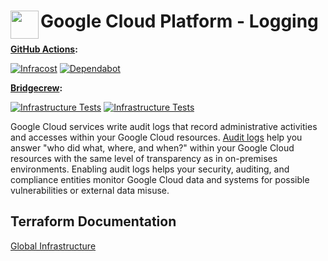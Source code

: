 # <img align="left" width="45" height="45" src="https://user-images.githubusercontent.com/1610100/197364652-b03d272c-280d-420d-82b4-e4d8c64548dc.png"> Google Cloud Platform - Logging

**[GitHub Actions](https://github.com/osinfra-io/google-cloud-logging/actions):**

[![Infracost](https://github.com/osinfra-io/google-cloud-logging/actions/workflows/infracost.yml/badge.svg)](https://github.com/osinfra-io/google-cloud-logging/actions/workflows/infracost.yml) [![Dependabot](https://github.com/osinfra-io/google-cloud-logging/actions/workflows/dependabot.yml/badge.svg)](https://github.com/osinfra-io/google-cloud-logging/actions/workflows/dependabot.yml)

**[Bridgecrew](https://www.bridgecrew.cloud/projects?types=Passed&repository=osinfra-io%2Fgoogle-cloud-logging&branch=main):**

[![Infrastructure Tests](https://www.bridgecrew.cloud/badges/github/osinfra-io/google-cloud-logging/general)](https://www.bridgecrew.cloud/link/badge?vcs=github&fullRepo=osinfra-io%2Fgoogle-cloud-logging&benchmark=INFRASTRUCTURE+SECURITY) [![Infrastructure Tests](https://www.bridgecrew.cloud/badges/github/osinfra-io/google-cloud-logging/cis_gcp)](https://www.bridgecrew.cloud/link/badge?vcs=github&fullRepo=osinfra-io%2Fgoogle-cloud-logging&benchmark=CIS+GCP+V1.1)

Google Cloud services write audit logs that record administrative activities and accesses within your Google Cloud resources. [Audit logs](https://cloud.google.com/logging/docs/audit) help you answer "who did what, where, and when?" within your Google Cloud resources with the same level of transparency as in on-premises environments. Enabling audit logs helps your security, auditing, and compliance entities monitor Google Cloud data and systems for possible vulnerabilities or external data misuse.

## Terraform Documentation

[Global Infrastructure](global/infra/README.md)
